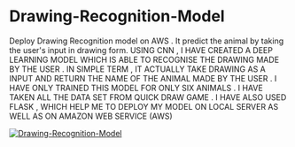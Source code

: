 # Drawing-Recognition-Model
 Deploy Drawing Recognition model on AWS . It predict the animal by taking the user's input in drawing form. 
 USING CNN , I HAVE  CREATED A DEEP LEARNING MODEL WHICH IS ABLE TO RECOGNISE THE DRAWING MADE BY THE USER .
 IN SIMPLE TERM , IT ACTUALLY TAKE DRAWING AS A INPUT AND RETURN THE NAME OF THE ANIMAL MADE BY THE USER .
 I HAVE ONLY TRAINED THIS MODEL FOR ONLY SIX ANIMALS .
 I HAVE TAKEN ALL THE DATA SET  FROM QUICK DRAW GAME .
 I HAVE ALSO USED FLASK , WHICH HELP ME TO DEPLOY MY MODEL ON LOCAL SERVER AS WELL AS ON AMAZON WEB SERVICE (AWS)
 
 [![Drawing-Recognition-Model](https://img.youtube.com/vi/sBrdBLHIPOE/0.jpg)](https://www.youtube.com/watch?v=sBrdBLHIPOE)

 
 

 
 
 
 

